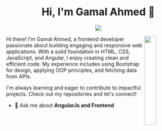 <h1 align="center">Hi, I'm Gamal Ahmed 👋</h1>
<p align="center">
        <a href="www.linkedin.com/in/
gamal-ahmed-55b11722a"><img src="https://img.shields.io/badge/linkedin-%230177B5?style=flat&logo=linkedin&logoColor=white"/></a>
   
  </p>
  
  <img src="https://github.com/mohamedabusrea/mohamedabusrea/blob/master/profile-img.png" align="right" width="25%"/>

Hi there! I'm Gamal Ahmed, a frontend developer passionate about building engaging and responsive web applications. With a solid foundation in HTML, CSS, JavaScript, and Angular, I enjoy creating clean and efficient code. My experience includes using Bootstrap for design, applying OOP principles, and fetching data from APIs.

I'm always learning and eager to contribute to impactful projects. Check out my repositories and let's connect!




- 💬 Ask me about **AngularJs and Frontend**


